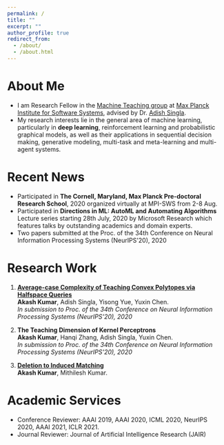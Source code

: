```yaml
---
permalink: /
title: ""
excerpt: ""
author_profile: true
redirect_from: 
  - /about/
  - /about.html
---
```


# About Me
* I am Research Fellow in the [Machine Teaching group](https://machineteaching.mpi-sws.org/adishsingla.html) at [Max Planck Institute for Software Systems](https://www.mpi-sws.org/), advised by Dr. [Adish Singla](https://machineteaching.mpi-sws.org/adishsingla.html). 
* My research interests lie in the general area of machine learning, particularly in **deep learning**, reinforcement learning and probabilistic graphical models, as well as their applications in sequential decision making, generative modeling, multi-task and meta-learning and multi-agent systems.

# Recent News
* Participated in **The Cornell, Maryland, Max Planck Pre-doctoral Research School**, 2020 organized virtually at MPI-SWS from 2-8 Aug.
* Participated in **Directions in ML: AutoML and Automating Algorithms** Lecture series starting 28th July, 2020 by Microsoft Research which features talks by outstanding academics and domain experts.
* Two papers submitted at the Proc. of the 34th Conference on Neural Information Processing Systems (NeurIPS'20), 2020

# Research Work
1. <b>[Average-case Complexity of Teaching Convex Polytopes via Halfspace Queries](https://arxiv.org/abs/2006.14677) </b> <br>
**Akash Kumar**, Adish Singla, Yisong Yue, Yuxin Chen.<br>
<i>In submission to Proc. of the 34th Conference on Neural Information Processing Systems (NeurIPS'20), 2020
</i>

2. <b>The Teaching Dimension of Kernel Perceptrons  </b> <br>
**Akash Kumar**, Hanqi Zhang, Adish Singla, Yuxin Chen.<br>
<i>In submission to Proc. of the 34th Conference on Neural Information Processing Systems (NeurIPS'20), 2020
</i>

3. <b> [Deletion to Induced Matching](https://arxiv.org/abs/2008.09660) </b> <br>
**Akash Kumar**, Mithilesh Kumar.<br>


# Academic Services
* Conference Reviewer: AAAI 2019, AAAI 2020, ICML 2020, NeurIPS 2020, AAAI 2021, ICLR 2021.
* Journal Reviewer: Journal of Artificial Intelligence Research (JAIR)
